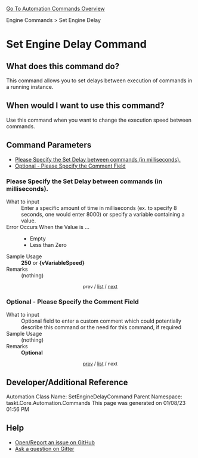 <!--TITLE: Set Engine Delay Command -->
<!-- SUBTITLE: a command in the Engine Commands group. -->
[Go To Automation Commands Overview](/automation-commands.md)


Engine Commands &gt; Set Engine Delay


# Set Engine Delay Command


## What does this command do?
This command allows you to set delays between execution of commands in a running instance.


## When would I want to use this command?
Use this command when you want to change the execution speed between commands.


<a id="param_list"></a>
## Command Parameters
- [Please Specify the Set Delay between commands (in milliseconds).](#param_0)
- [Optional - Please Specify the Comment Field](#param_1)


<a id="param_0"></a>
### Please Specify the Set Delay between commands (in milliseconds).


<dl>
<dt>What to input</dt><dd>Enter a specific amount of time in milliseconds (ex. to specify 8 seconds, one would enter 8000) or specify a variable containing a value.</dd>
<dt>Error Occurs When the Value is ...</dt><dd><ul>
<li>Empty</li>
<li>Less than Zero</li>
</ul></dd>
<dt>Sample Usage</dt><dd><strong>250</strong> or <strong>{vVariableSpeed}</strong></dd>
<dt>Remarks</dt><dd>(nothing)</dd>
</dl>




<div style="font-size: 90%; text-align: center">


prev / [list](#param_list) / [next](#param_1)


</div>


<a id="param_1"></a>
### Optional - Please Specify the Comment Field


<dl>
<dt>What to input</dt><dd>Optional field to enter a custom comment which could potentially describe this command or the need for this command, if required</dd>
<dt>Sample Usage</dt><dd>(nothing)</dd>
<dt>Remarks</dt><dd><strong>Optional</strong><br></dd>
</dl>




<div style="font-size: 90%; text-align: center">


[prev](#param_1) / [list](#param_list) / next


</div>


## Developer/Additional Reference
Automation Class Name: SetEngineDelayCommand
Parent Namespace: taskt.Core.Automation.Commands
This page was generated on 01/08/23 01:56 PM


## Help
- [Open/Report an issue on GitHub](https://github.com/rcktrncn/taskt/issues/new)
- [Ask a question on Gitter](https://gitter.im/taskt-rpa/Lobby)
